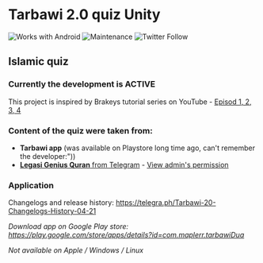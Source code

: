 # Tarbawi 2.0 quiz Unity

![Works with Android](https://img.shields.io/badge/Works_with-Android-green?style=flat-square)
![Maintenance](https://img.shields.io/maintenance/yes/2020?style=flat-square)
![Twitter Follow](https://img.shields.io/twitter/follow/iqfareez2?label=Follow&style=social)

## Islamic quiz

### Currently the development is **ACTIVE**

This project is inspired by Brakeys tutorial series on YouTube - [Episod 1](https://www.youtube.com/watch?v=g_Ff1SPhidg)[, 2](https://www.youtube.com/watch?v=5CW1yGsVg4k)[, 3](https://www.youtube.com/watch?v=zLnnpUsxu0U)[, 4](https://www.youtube.com/watch?v=5XuzybmR5Lw)

### Content of the quiz were taken from:

- **Tarbawi app** (was available on Playstore long time ago, can't remember the developer:"))
- [**Legasi Genius Quran** from Telegram](https://t.me/legasigeniusquran) - [View admin's permission](https://user-images.githubusercontent.com/60868965/89733739-2d629980-da8a-11ea-821a-9d70564362ae.jpg)

### Application

Changelogs and release history: https://telegra.ph/Tarbawi-20-Changelogs-History-04-21

_Download app on Google Play store: https://play.google.com/store/apps/details?id=com.maplerr.tarbawiDua_

_Not available on Apple / Windows / Linux_
